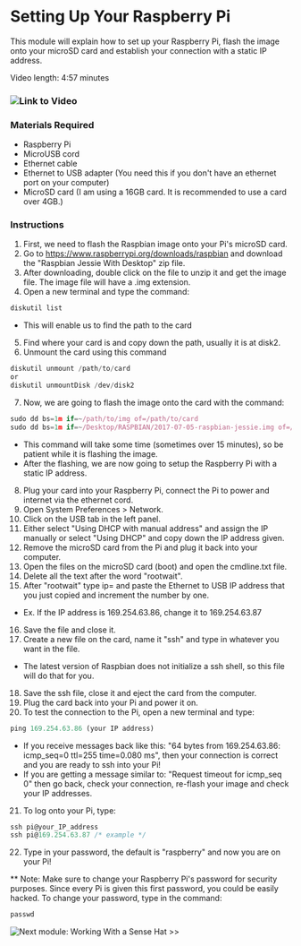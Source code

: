 # Setting Up Your Raspberry Pi

This module will explain how to set up your Raspberry Pi, flash the image onto your microSD card and establish your connection with a static IP address. 

Video length: 4:57 minutes

### ![Link to Video](https://youtu.be/Yw_Em8w9KCk)

### Materials Required
- Raspberry Pi
- MicroUSB cord 
- Ethernet cable
- Ethernet to USB adapter (You need this if you don't have an ethernet port on your computer)
- MicroSD card (I am using a 16GB card. It is recommended to use a card over 4GB.)

### Instructions
1. First, we need to flash the Raspbian image onto your Pi's microSD card. 
2. Go to https://www.raspberrypi.org/downloads/raspbian and download the "Raspbian Jessie With Desktop" zip file. 
3. After downloading, double click on the file to unzip it and get the image file. The image file will have a .img extension.
4. Open a new terminal and type the command: 

``` javascript
diskutil list
```

  - This will enable us to find the path to the card

5. Find where your card is and copy down the path, usually it is at disk2. 
6. Unmount the card using this command

``` javascript
diskutil unmount /path/to/card
or 
diskutil unmountDisk /dev/disk2
```

7. Now, we are going to flash the image onto the card with the command:

``` javascript
sudo dd bs=1m if=~/path/to/img of=/path/to/card
sudo dd bs=1m if=~/Desktop/RASPBIAN/2017-07-05-raspbian-jessie.img of=/dev/disk2 /* The command I used */
``` 

- This command will take some time (sometimes over 15 minutes), so be patient while it is flashing the image. 
- After the flashing, we are now going to setup the Raspberry Pi with a static IP address. 

8. Plug your card into your Raspberry Pi, connect the Pi to power and internet via the ethernet cord. 
9. Open System Preferences > Network. 
10. Click on the USB tab in the left panel. 
11. Either select "Using DHCP with manual address" and assign the IP manually or select "Using DHCP" and copy down the IP address given. 
12. Remove the microSD card from the Pi and plug it back into your computer. 
13. Open the files on the microSD card (boot) and open the cmdline.txt file.
14. Delete all the text after the word "rootwait".
15. After "rootwait" type ip= and paste the Ethernet to USB IP address that you just copied and increment the number by one. 
- Ex. If the IP address is 169.254.63.86, change it to 169.254.63.87

16. Save the file and close it. 
17. Create a new file on the card, name it "ssh" and type in whatever you want in the file. 
- The latest version of Raspbian does not initialize a ssh shell, so this file will do that for you. 
18. Save the ssh file, close it and eject the card from the computer. 
19. Plug the card back into your Pi and power it on.
20. To test the connection to the Pi, open a new terminal and type: 

``` javascript
ping 169.254.63.86 (your IP address)
```

- If you receive messages back like this: "64 bytes from 169.254.63.86: icmp_seq=0 ttl=255 time=0.080 ms", then your connection is correct and you are ready to ssh into your Pi! 
- If you are getting a message similar to: "Request timeout for icmp_seq 0" then go back, check your connection, re-flash your image and check your IP addresses. 

21. To log onto your Pi, type:

``` javascript
ssh pi@your_IP_address
ssh pi@169.254.63.87 /* example */
```

22. Type in your password, the default is "raspberry" and now you are on your Pi! 

** Note: Make sure to change your Raspberry Pi's password for security purposes. Since every Pi is given this first password, you could be easily hacked. To change your password, type in the command: 

``` javascript
passwd
```
![Next module: Working With a Sense Hat >>](https://github.ibm.com/L-Gamerman/NodeRedEducation/tree/master/Chapter%207%20-%20Raspberry%20Pi/2.%20SenseHat)
